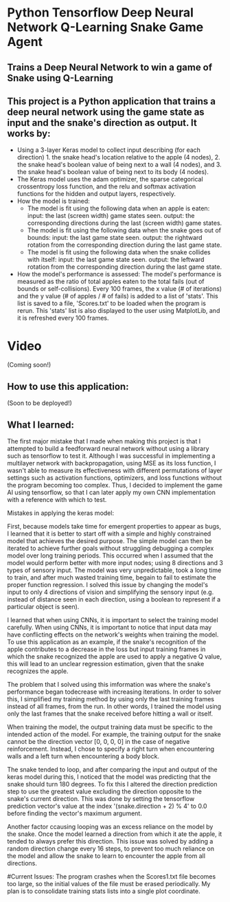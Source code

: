 # Python Tensorflow Deep Neural Network Q-Learning Snake Game Agent

## Trains a Deep Neural Network to win a game of Snake using Q-Learning

## This project is a Python application that trains a deep neural network using the game state as input and the snake's direction as output. It works by:

* Using a 3-layer Keras model to collect input describing (for each direction) 1. the snake head's location relative to the apple (4 nodes), 2. the snake head's boolean value of being next to a wall (4 nodes), and 3. the snake head's boolean value of being next to its body (4 nodes).
* The Keras model uses the adam optimizer, the sparse categorical crossentropy loss function, and the relu and softmax activation functions for the hidden and output layers, respectively.
* How the model is trained:
    * The model is fit using the following data when an apple is eaten: input: the last (screen width) game states seen. output: the corresponding directions during the last (screen width) game states.
    * The model is fit using the following data when the snake goes out of bounds: input: the last game state seen. output: the rightward rotation from the corresponding direction during the last game state.
    * The model is fit using the following data when the snake collides with itself: input: the last game state seen. output: the leftward rotation from the corresponding direction during the last game state.
* How the model's performance is assessed:
    The model's performance is measured as the ratio of total apples eaten to the total fails (out of bounds or self-collisions). Every 100 frames, the x value (# of iterations) and the y value (# of apples / # of fails) is added to a list of 'stats'. This list is saved to a file, 'Scores.txt' to be loaded when the program is rerun. This 'stats' list is also displayed to the user using MatplotLib, and it is refreshed every 100 frames.


# Video
(Coming soon!)


## How to use this application:
(Soon to be deployed!)


## What I learned:

The first major mistake that I made when making this project is that I attempted to build a feedforward neural network without using a library such as tensorflow to test it. Although I was successful in implementing a multilayer network with backpropagation, using MSE as its loss function, I wasn't able to measure its effectiveness with different permutations of layer settings such as activation functions, optimizers, and loss functions without the program becoming too complex. Thus, I decided to implement the game AI using tensorflow, so that I can later apply my own CNN implementation with a reference with which to test.

Mistakes in applying the keras model:

First, because models take time for emergent properties to appear as bugs, I learned that it is better to start off with a simple and highly constrained model that achieves the desired purpose. The simple model can then be iterated to achieve further goals without struggling debugging a complex model over long training periods. This occurred when I assumed that the model would perform better with more input nodes; using 8 directions and 3 types of sensory input. The model was very unpredictable, took a long time to train, and after much wasted training time, begain to fail to estimate the proper function regression. I solved this issue by changing the model's input to only 4 directions of vision and simplifying the sensory input (e.g. instead of distance seen in each direction, using a boolean to represent if a particular object is seen).

I learned that when using CNNs, it is important to select the training model carefully. When using CNNs, it is important to notice that input data may have conflicting effects on the network's weights when training the model. To use this application as an example, if the snake's recognition of the apple contributes to a decrease in the loss but input training frames in which the snake recognized the apple are used to apply a negative Q value, this will lead to an unclear regression estimation, given that the snake recognizes the apple.

The problem that I solved using this imformation was where the snake's performance began todecrease with increasing iterations. In order to solver this, I simplified my training method by using only the last training frames instead of all frames, from the run. In other words, I trained the model using only the last frames that the snake received before hitting a wall or itself.

When training the model, the output training data must be specific to the intended action of the model. For example, the training output for the snake cannot be the direction vector [0, 0, 0, 0] in the case of negative reinforcement. Instead, I chose to specify a right turn when encountering walls and a left turn when encountering a body block.

The snake tended to loop, and after comparing the input and output of the keras model during this, I noticed that the model was predicting that the snake should turn 180 degrees. To fix this I altered the direction prediction step to use the greatest value excluding the direction opposite to the snake's current direction. This was done by setting the tensorflow prediction vector's value at the index '(snake.direction + 2) % 4' to 0.0 before finding the vector's maximum argument.

Another factor ccausing looping was an excess reliance on the model by the snake. Once the model learned a direction from which it ate the apple, it tended to always prefer this direction. This issue was solved by adding a random direction change every 16 steps, to prevent too much reliance on the model and allow the snake to learn to encounter the apple from all directions.

#Current Issues:
The program crashes when the Scores1.txt file becomes too large, so the initial values of the file must be erased periodically. My plan is to consolidate training stats lists into a single plot coordinate.